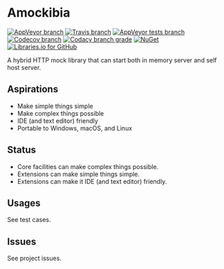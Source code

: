 # Amockibia
[![AppVeyor branch](https://img.shields.io/appveyor/ci/MiffyLiye/Amockibia/master.svg?style=flat-square&label=windows%20build)](https://ci.appveyor.com/project/MiffyLiye/amockibia/branch/master)
[![Travis branch](https://img.shields.io/travis/MiffyLiye/Amockibia/master.svg?style=flat-square&label=linux%20build)](https://travis-ci.org/MiffyLiye/Amockibia)
[![AppVeyor tests branch](https://img.shields.io/appveyor/tests/MiffyLiye/Amockibia/master.svg?style=flat-square)](https://ci.appveyor.com/project/MiffyLiye/amockibia/branch/master)
[![Codecov branch](https://img.shields.io/codecov/c/github/MiffyLiye/Amockibia/master.svg?style=flat-square)](https://codecov.io/gh/MiffyLiye/Amockibia)
[![Codacy branch grade](https://img.shields.io/codacy/grade/153643f05a9b44f8a681aa683304180b/master.svg?style=flat-square)](https://www.codacy.com/app/miffyliye/Amockibia?utm_source=github.com&amp;utm_medium=referral&amp;utm_content=MiffyLiye/Amockibia&amp;utm_campaign=Badge_Grade)
[![NuGet](https://img.shields.io/nuget/v/Amockibia.svg?style=flat-square)](https://www.nuget.org/packages/Amockibia/)
[![Libraries.io for GitHub](https://img.shields.io/librariesio/github/MiffyLiye/Amockibia.svg?style=flat-square)](https://libraries.io/github/MiffyLiye/Amockibia)

A hybrid HTTP mock library that can start both in memory server and self host server.

## Aspirations
* Make simple things simple
* Make complex things possible
* IDE (and text editor) friendly
* Portable to Windows, macOS, and Linux

## Status
* Core facilities can make complex things possible.
* Extensions can make simple things simple.
* Extensions can make it IDE (and text editor) friendly.

## Usages
See test cases.

## Issues
See project issues.
